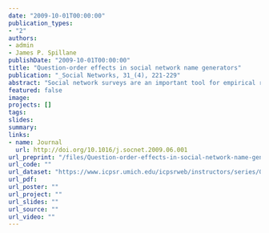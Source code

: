 ```yaml
---
date: "2009-10-01T00:00:00"
publication_types:
- "2"
authors:
- admin
- James P. Spillane
publishDate: "2009-10-01T00:00:00"
title: "Question-order effects in social network name generators"
publication: "_Social Networks, 31_(4), 221-229"
abstract: "Social network surveys are an important tool for empirical research in a variety of fields, including the study of social capital and the evaluation of educational and social policy. A growing body of methodological research sheds light on the validity and reliability of social network survey data regarding a single relation, but much less attention has been paid to the measurement of multiplex networks and the validity of comparisons among criterion relations. In this paper, we identify ways that surveys designed to collect multiplex social network data might be vulnerable to question-order effects. We then test several hypotheses using a split-ballot experiment embedded in an online multiple name generator survey of teachers’ advice networks, collected for a study of complete networks. We conclude by discussing implications for the design of multiple name generator social network surveys."
featured: false
image: 
projects: []
tags: 
slides: 
summary: 
links:
- name: Journal
  url: http://doi.org/10.1016/j.socnet.2009.06.001
url_preprint: "/files/Question-order-effects-in-social-network-name-generators.pdf"
url_code: ""
url_dataset: "https://www.icpsr.umich.edu/icpsrweb/instructors/series/00255"
url_pdf: 
url_poster: ""
url_project: ""
url_slides: ""
url_source: ""
url_video: ""
---
```

